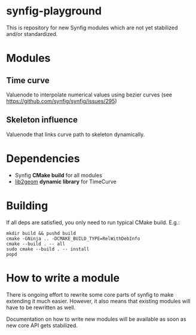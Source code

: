 synfig-playground
=================

This is repository for new Synfig modules which are not yet stabilized and/or
standardized.

Modules
=======

Time curve
----------

Valuenode to interpolate numerical values using bezier curves (see
<https://github.com/synfig/synfig/issues/295>)

Skeleton influence
------------------

Valuenode that links curve path to skeleton dynamically.

Dependencies
============

* Synfig **CMake build** for all modules
* [lib2geom](https://github.com/caryoscelus/lib2geom) **dynamic library** for TimeCurve

Building
========

If all deps are satisfied, you only need to run typical CMake build. E.g.:

```
mkdir build && pushd build
cmake -GNinja .. -DCMAKE_BUILD_TYPE=RelWithDebInfo
cmake --build . -- all
sudo cmake --build . -- install
popd
```

How to write a module
=====================

There is ongoing effort to rewrite some core parts of synfig to make extending
it much easier. However, it also means that existing modules will have to be
rewritten as well.

Documentation on how to write new modules will be available as soon as new core
API gets stabilized.
